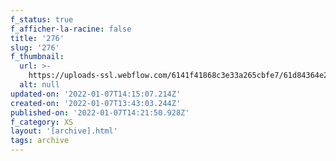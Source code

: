 ```yaml
---
f_status: true
f_afficher-la-racine: false
title: '276'
slug: '276'
f_thumbnail:
  url: >-
    https://uploads-ssl.webflow.com/6141f41868c3e33a265cbfe7/61d84364e28ad1ddb64bccd6_276.jpg
  alt: null
updated-on: '2022-01-07T14:15:07.214Z'
created-on: '2022-01-07T13:43:03.244Z'
published-on: '2022-01-07T14:21:50.928Z'
f_category: XS
layout: '[archive].html'
tags: archive
---
```



